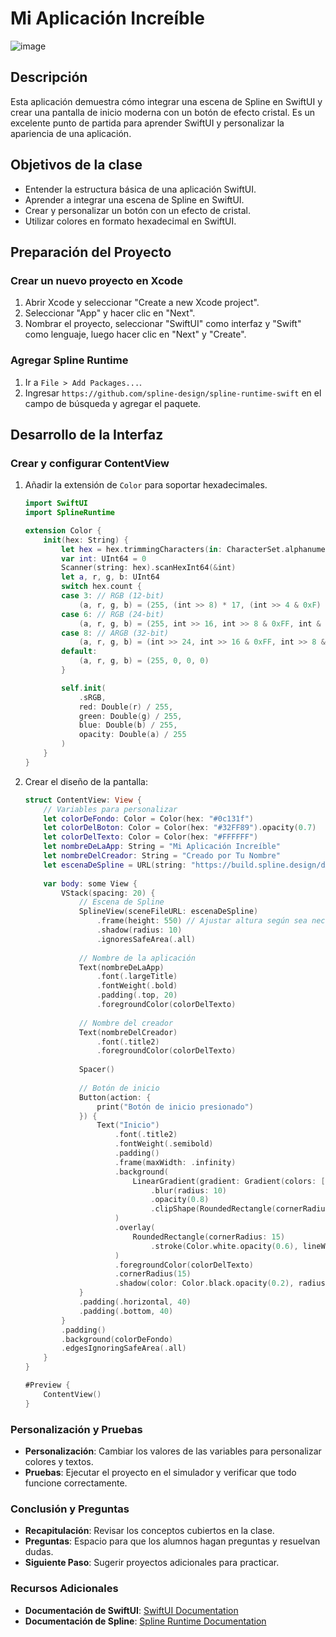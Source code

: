 # Mi Aplicación Increíble

![image](https://github.com/user-attachments/assets/d10f168a-5255-4c2f-9bd1-37920c6b2795)

## Descripción
Esta aplicación demuestra cómo integrar una escena de Spline en SwiftUI y crear una pantalla de inicio moderna con un botón de efecto cristal. Es un excelente punto de partida para aprender SwiftUI y personalizar la apariencia de una aplicación.

## Objetivos de la clase
- Entender la estructura básica de una aplicación SwiftUI.
- Aprender a integrar una escena de Spline en SwiftUI.
- Crear y personalizar un botón con un efecto de cristal.
- Utilizar colores en formato hexadecimal en SwiftUI.

## Preparación del Proyecto

### Crear un nuevo proyecto en Xcode
1. Abrir Xcode y seleccionar "Create a new Xcode project".
2. Seleccionar "App" y hacer clic en "Next".
3. Nombrar el proyecto, seleccionar "SwiftUI" como interfaz y "Swift" como lenguaje, luego hacer clic en "Next" y "Create".

### Agregar Spline Runtime
1. Ir a `File > Add Packages...`.
2. Ingresar `https://github.com/spline-design/spline-runtime-swift` en el campo de búsqueda y agregar el paquete.

## Desarrollo de la Interfaz

### Crear y configurar ContentView
1. Añadir la extensión de `Color` para soportar hexadecimales.

   ```swift
   import SwiftUI
   import SplineRuntime

   extension Color {
       init(hex: String) {
           let hex = hex.trimmingCharacters(in: CharacterSet.alphanumerics.inverted)
           var int: UInt64 = 0
           Scanner(string: hex).scanHexInt64(&int)
           let a, r, g, b: UInt64
           switch hex.count {
           case 3: // RGB (12-bit)
               (a, r, g, b) = (255, (int >> 8) * 17, (int >> 4 & 0xF) * 17, (int & 0xF) * 17)
           case 6: // RGB (24-bit)
               (a, r, g, b) = (255, int >> 16, int >> 8 & 0xFF, int & 0xFF)
           case 8: // ARGB (32-bit)
               (a, r, g, b) = (int >> 24, int >> 16 & 0xFF, int >> 8 & 0xFF, int & 0xFF)
           default:
               (a, r, g, b) = (255, 0, 0, 0)
           }

           self.init(
               .sRGB,
               red: Double(r) / 255,
               green: Double(g) / 255,
               blue: Double(b) / 255,
               opacity: Double(a) / 255
           )
       }
   }
   ```

2. Crear el diseño de la pantalla:

   ```swift
   struct ContentView: View {
       // Variables para personalizar
       let colorDeFondo: Color = Color(hex: "#0c131f")
       let colorDelBoton: Color = Color(hex: "#32FF89").opacity(0.7)
       let colorDelTexto: Color = Color(hex: "#FFFFFF")
       let nombreDeLaApp: String = "Mi Aplicación Increíble"
       let nombreDelCreador: String = "Creado por Tu Nombre"
       let escenaDeSpline = URL(string: "https://build.spline.design/dXKPmuJd03hml8azuluN/scene.splineswift")!
       
       var body: some View {
           VStack(spacing: 20) {
               // Escena de Spline
               SplineView(sceneFileURL: escenaDeSpline)
                   .frame(height: 550) // Ajustar altura según sea necesario
                   .shadow(radius: 10)
                   .ignoresSafeArea(.all)
               
               // Nombre de la aplicación
               Text(nombreDeLaApp)
                   .font(.largeTitle)
                   .fontWeight(.bold)
                   .padding(.top, 20)
                   .foregroundColor(colorDelTexto)
               
               // Nombre del creador
               Text(nombreDelCreador)
                   .font(.title2)
                   .foregroundColor(colorDelTexto)
               
               Spacer()
               
               // Botón de inicio
               Button(action: {
                   print("Botón de inicio presionado")
               }) {
                   Text("Inicio")
                       .font(.title2)
                       .fontWeight(.semibold)
                       .padding()
                       .frame(maxWidth: .infinity)
                       .background(
                           LinearGradient(gradient: Gradient(colors: [colorDelBoton, colorDelBoton.opacity(0.6)]), startPoint: .topLeading, endPoint: .bottomTrailing)
                               .blur(radius: 10)
                               .opacity(0.8)
                               .clipShape(RoundedRectangle(cornerRadius: 15))
                       )
                       .overlay(
                           RoundedRectangle(cornerRadius: 15)
                               .stroke(Color.white.opacity(0.6), lineWidth: 1)
                       )
                       .foregroundColor(colorDelTexto)
                       .cornerRadius(15)
                       .shadow(color: Color.black.opacity(0.2), radius: 10, x: 0, y: 10)
               }
               .padding(.horizontal, 40)
               .padding(.bottom, 40)
           }
           .padding()
           .background(colorDeFondo)
           .edgesIgnoringSafeArea(.all)
       }
   }

   #Preview {
       ContentView()
   }
   ```

### Personalización y Pruebas
- **Personalización**: Cambiar los valores de las variables para personalizar colores y textos.
- **Pruebas**: Ejecutar el proyecto en el simulador y verificar que todo funcione correctamente.

### Conclusión y Preguntas
- **Recapitulación**: Revisar los conceptos cubiertos en la clase.
- **Preguntas**: Espacio para que los alumnos hagan preguntas y resuelvan dudas.
- **Siguiente Paso**: Sugerir proyectos adicionales para practicar.

### Recursos Adicionales
- **Documentación de SwiftUI**: [SwiftUI Documentation](https://developer.apple.com/documentation/swiftui/)
- **Documentación de Spline**: [Spline Runtime Documentation](https://github.com/spline-design/spline-runtime-swift)

